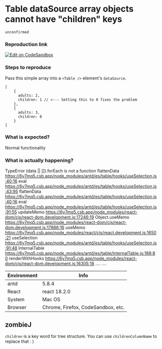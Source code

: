 # Table dataSource array objects cannot have "children" keys

`unconfirmed`

### Reproduction link

[![Edit on CodeSandbox](https://codesandbox.io/static/img/play-codesandbox.svg)](https://codesandbox.io/s/muddy-sea-6y7mq5?file=/src/App.js)

### Steps to reproduce

Pass this simple array into a `<Table />` element's `dataSource`.

```
[
    {
      adults: 2,
      children: 1 // <--- Setting this to 0 fixes the problem
    },
    {
      adults: 3,
      children: 0
    }
]
```

### What is expected?

Normal functionality

### What is actually happening?

TypeError
(data || []).forEach is not a function
flattenData
https://6y7mq5.csb.app/node_modules/antd/es/table/hooks/useSelection.js:40:16
eval
https://6y7mq5.csb.app/node_modules/antd/es/table/hooks/useSelection.js:43:95
flattenData
https://6y7mq5.csb.app/node_modules/antd/es/table/hooks/useSelection.js:40:16
eval
https://6y7mq5.csb.app/node_modules/antd/es/table/hooks/useSelection.js:91:55
updateMemo
https://6y7mq5.csb.app/node_modules/react-dom/cjs/react-dom.development.js:17246:19
Object.useMemo
https://6y7mq5.csb.app/node_modules/react-dom/cjs/react-dom.development.js:17886:16
useMemo
https://6y7mq5.csb.app/node_modules/react/cjs/react.development.js:1650:21
useSelection
https://6y7mq5.csb.app/node_modules/antd/es/table/hooks/useSelection.js:91:48
InternalTable
https://6y7mq5.csb.app/node_modules/antd/es/table/InternalTable.js:188:80
renderWithHooks
https://6y7mq5.csb.app/node_modules/react-dom/cjs/react-dom.development.js:16305:18
....
....

| Environment | Info                               |
| ----------- | ---------------------------------- |
| antd        | 5.8.4                              |
| React       | react 18.2.0                       |
| System      | Mac OS                             |
| Browser     | Chrome, Firefox, CodeSandbox, etc. |

<!-- generated by ant-design-issue-helper. DO NOT REMOVE -->

## zombieJ

`children` is a key word for tree structure. You can use `childrenColumnName` to replace that : )
